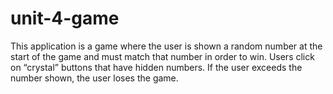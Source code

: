 # unit-4-game

This application is a game where the user is shown a random number at the start of the game and must match that number in order to win. Users click on “crystal” buttons that have hidden numbers. If the user exceeds the number shown, the user loses the game.
